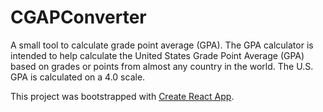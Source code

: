 # CGAPConverter

A small tool to calculate grade point average (GPA). The GPA calculator is intended to help calculate the United States Grade Point Average (GPA) based on grades or points from almost any country in the world. The U.S. GPA is calculated on a 4.0 scale. 

This project was bootstrapped with [Create React App](https://github.com/facebook/create-react-app).


